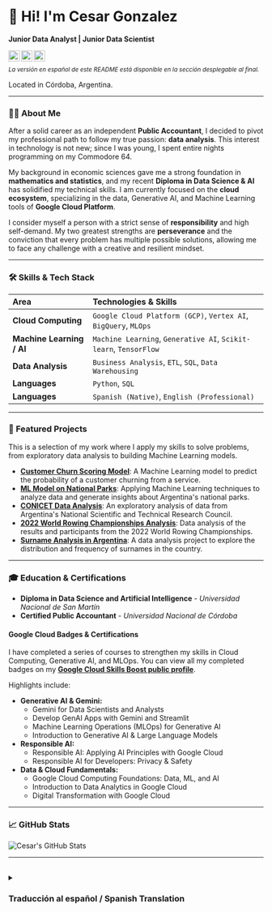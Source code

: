 # 👋 Hi! I'm Cesar Gonzalez
**Junior Data Analyst | Junior Data Scientist**

<a href="https://www.linkedin.com/in/cesar-m-gonzalez">
  <img align="left" alt="Cesar's LinkedIn" width="22px" src="https://cdn.jsdelivr.net/npm/simple-icons@v3/icons/linkedin.svg" />
</a>
<a href="https://www.cloudskillsboost.google/public_profiles/8b04b72a-9e75-4f84-a30e-73246e5acd0e">
  <img align="left" alt="Google Cloud Skills Boost Profile" width="22px" src="https://cdn.jsdelivr.net/npm/simple-icons@v3/icons/googlecloud.svg" />
</a>
<a href="mailto:cesarmg77.data@gmail.com">
  <img align="left" alt="Cesar's Email" width="22px" src="https://cdn.jsdelivr.net/npm/simple-icons@v3/icons/gmail.svg" />
</a>
<br>

<sub>*La versión en español de este README está disponible en la sección desplegable al final.*</sub>
<br>

Located in Córdoba, Argentina.

---

### 👨‍💻 About Me

After a solid career as an independent **Public Accountant**, I decided to pivot my professional path to follow my true passion: **data analysis**. This interest in technology is not new; since I was young, I spent entire nights programming on my Commodore 64.

My background in economic sciences gave me a strong foundation in **mathematics and statistics**, and my recent **Diploma in Data Science & AI** has solidified my technical skills. I am currently focused on the **cloud ecosystem**, specializing in the data, Generative AI, and Machine Learning tools of **Google Cloud Platform**.

I consider myself a person with a strict sense of **responsibility** and high self-demand. My two greatest strengths are **perseverance** and the conviction that every problem has multiple possible solutions, allowing me to face any challenge with a creative and resilient mindset.

---

### 🛠️ Skills & Tech Stack

| Area | Technologies & Skills |
| :--- | :--- |
| **Cloud Computing** | `Google Cloud Platform (GCP)`, `Vertex AI`, `BigQuery`, `MLOps`|
| **Machine Learning / AI** | `Machine Learning`, `Generative AI`, `Scikit-learn`, `TensorFlow` |
| **Data Analysis** | `Business Analysis`, `ETL`, `SQL`, `Data Warehousing` |
| **Languages** | `Python`, `SQL` |
| **Languages** | `Spanish (Native)`, `English (Professional)` |

---

### 🚀 Featured Projects

This is a selection of my work where I apply my skills to solve problems, from exploratory data analysis to building Machine Learning models.

* **[Customer Churn Scoring Model](https://github.com/Ra77Data/My-Portfolio/tree/main/ML-Scoring_Abandono)**: A Machine Learning model to predict the probability of a customer churning from a service.
* **[ML Model on National Parks](https://github.com/Ra77Data/My-Portfolio/tree/main/ML-Parques_Nac)**: Applying Machine Learning techniques to analyze data and generate insights about Argentina's national parks.
* **[CONICET Data Analysis](https://github.com/Ra77Data/My-Portfolio/tree/main/CONICET)**: An exploratory analysis of data from Argentina's National Scientific and Technical Research Council.
* **[2022 World Rowing Championships Analysis](https://github.com/Ra77Data/My-Portfolio/tree/main/DA-FWRC2022-Analisis)**: Data analysis of the results and participants from the 2022 World Rowing Championships.
* **[Surname Analysis in Argentina](https://github.com/Ra77Data/My-Portfolio/tree/main/DA-Analisis_Apellidos)**: A data analysis project to explore the distribution and frequency of surnames in the country.

---

### 🎓 Education & Certifications

* **Diploma in Data Science and Artificial Intelligence** - *Universidad Nacional de San Martín*
* **Certified Public Accountant** - *Universidad Nacional de Córdoba*

#### Google Cloud Badges & Certifications

I have completed a series of courses to strengthen my skills in Cloud Computing, Generative AI, and MLOps. You can view all my completed badges on my [**Google Cloud Skills Boost public profile**](https://www.cloudskillsboost.google/public_profiles/8b04b72a-9e75-4f84-a30e-73246e5acd0e).

Highlights include:

* **Generative AI & Gemini:**
    * Gemini for Data Scientists and Analysts
    * Develop GenAI Apps with Gemini and Streamlit
    * Machine Learning Operations (MLOps) for Generative AI
    * Introduction to Generative AI & Large Language Models
* **Responsible AI:**
    * Responsible AI: Applying AI Principles with Google Cloud
    * Responsible AI for Developers: Privacy & Safety
* **Data & Cloud Fundamentals:**
    * Google Cloud Computing Foundations: Data, ML, and AI
    * Introduction to Data Analytics in Google Cloud
    * Digital Transformation with Google Cloud

---

### 📈 GitHub Stats

![Cesar's GitHub Stats](https://github-readme-stats.vercel.app/api?username=Ra77Data&show_icons=true&theme=radical&hide_border=true&count_private=true)

---
<br>

<details>
<summary><h3>Traducción al español / Spanish Translation</h3></summary>

# 👋 ¡Hola! Soy Cesar Gonzalez
**Analista de Datos Junior | Científico de Datos Junior**

<a href="https://www.linkedin.com/in/cesar-m-gonzalez">
  <img align="left" alt="LinkedIn de Cesar" width="22px" src="https://cdn.jsdelivr.net/npm/simple-icons@v3/icons/linkedin.svg" />
</a>
<a href="https://www.cloudskillsboost.google/public_profiles/8b04b72a-9e75-4f84-a30e-73246e5acd0e">
  <img align="left" alt="Perfil de Google Cloud Skills Boost" width="22px" src="https://cdn.jsdelivr.net/npm/simple-icons@v3/icons/googlecloud.svg" />
</a>
<a href="mailto:cesarmg77.data@gmail.com">
  <img align="left" alt="Email de Cesar" width="22px" src="https://cdn.jsdelivr.net/npm/simple-icons@v3/icons/gmail.svg" />
</a>
<br>

Ubicado en Córdoba, Argentina.

---

### 👨‍💻 Sobre Mí

Después de una sólida carrera como **Contador Público independiente**, decidí dar un giro a mi ámbito laboral para seguir mi verdadera pasión: el **análisis de datos**. Este interés por la tecnología no es nuevo; desde muy joven me pasaba noches enteras programando en mi Commodore 64.

Mi formación en ciencias económicas me brindó una base muy sólida en **matemáticas y estadística**, y mi reciente **Diplomatura en Ciencias de Datos e IA** ha consolidado mis habilidades. Actualmente, estoy enfocado en el **ecosistema cloud**, especializándome en las herramientas de datos, IA Generativa y Machine Learning de **Google Cloud Platform**.

Me considero una persona con un estricto sentido de la **responsabilidad** y un alto nivel de autoexigencia. Mis dos mayores fortalezas son la **perseverancia** y la convicción de que cada problema tiene diversas soluciones posibles, lo que me permite enfrentar cualquier dificultad con una mentalidad creativa y resiliente.

---

### 🛠️ Aptitudes y Stack Tecnológico

| Área | Tecnologías y Habilidades |
| :--- | :--- |
| **Cloud Computing** | `Google Cloud Platform (GCP)`, `Vertex AI`, `BigQuery`, `MLOps`|
| **Machine Learning / IA** | `Machine Learning`, `IA Generativa`, `Scikit-learn`, `TensorFlow` |
| **Análisis de Datos** | `Análisis de Negocio`, `ETL`, `SQL`, `Almacenamiento de Datos` |
| **Lenguajes** | `Python`, `SQL` |
| **Idiomas** | `Español (Nativo)`, `Inglés (Profesional)` |

---

### 🚀 Proyectos Destacados

Esta es una selección de mis trabajos donde aplico mis habilidades para resolver problemas, desde el análisis exploratorio de datos hasta la creación de modelos de Machine Learning.

* **[Modelo de Scoring para Abandono de Clientes (Churn)](https://github.com/Ra77Data/My-Portfolio/tree/main/ML-Scoring_Abandono)**: Creación de un modelo de Machine Learning para predecir la probabilidad de que un cliente abandone un servicio.
* **[Modelo de ML sobre Parques Nacionales](https://github.com/Ra77Data/My-Portfolio/tree/main/ML-Parques_Nac)**: Aplicación de técnicas de Machine Learning para analizar datos y generar insights sobre los parques nacionales de Argentina.
* **[Análisis de Datos del CONICET](https://github.com/Ra77Data/My-Portfolio/tree/main/CONICET)**: Un análisis exploratorio sobre datos del Consejo Nacional de Investigaciones Científicas y Técnicas de Argentina.
* **[Análisis del Campeonato Mundial de Remo 2022](https://github.com/Ra77Data/My-Portfolio/tree/main/DA-FWRC2022-Analisis)**: Análisis de datos de los resultados y participantes del Campeonato Mundial de Remo de 2022.
* **[Análisis de Apellidos en Argentina](https://github.com/Ra77Data/My-Portfolio/tree/main/DA-Analisis_Apellidos)**: Un proyecto de análisis de datos para explorar la distribución y frecuencia de apellidos en el país.

---

### 🎓 Educación y Certificaciones

* **Diplomatura en Ciencias de Datos e Inteligencia Artificial** - *Universidad Nacional de San Martín*
* **Contador Publico Nacional** - *Universidad Nacional de Córdoba*

#### Insignias y Certificaciones de Google Cloud

He completado una serie de cursos para fortalecer mis habilidades en Cloud Computing, IA Generativa y MLOps. Puedes ver todas mis insignias completadas en mi [**perfil público de Google Cloud Skills Boost**](https://www.cloudskillsboost.google/public_profiles/8b04b72a-9e75-4f84-a30e-73246e5acd0e).

Las más destacadas incluyen:

* **IA Generativa y Gemini:**
    * Gemini for Data Scientists and Analysts
    * Develop GenAI Apps with Gemini and Streamlit
    * Machine Learning Operations (MLOps) for Generative AI
    * Introduction to Generative AI & Large Language Models
* **IA Responsable:**
    * Responsible AI: Applying AI Principles with Google Cloud
    * Responsible AI for Developers: Privacy & Safety
* **Datos y Fundamentos de la Nube:**
    * Google Cloud Computing Foundations: Data, ML, and AI
    * Introduction to Data Analytics in Google Cloud
    * Digital Transformation with Google Cloud

---

### 📈 Estadísticas de GitHub

![Estadísticas de GitHub de Cesar](https://github-readme-stats.vercel.app/api?username=Ra77Data&show_icons=true&theme=radical&hide_border=true&count_private=true)

</details>
